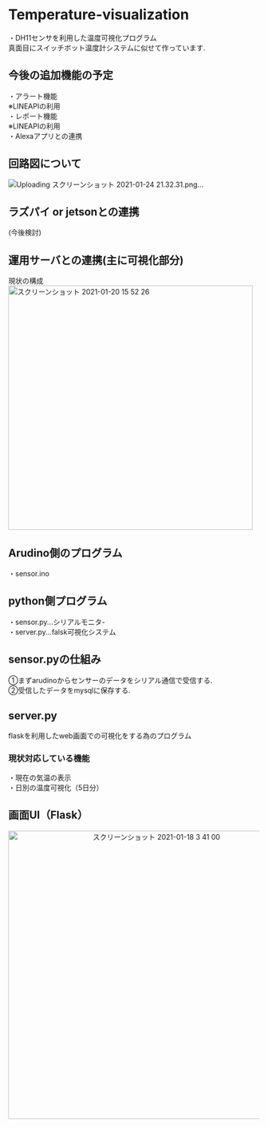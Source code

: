# Temperature-visualization
・DH11センサを利用した温度可視化プログラム<br>
真面目にスイッチボット温度計システムに似せて作っています.<br>
## 今後の追加機能の予定
・アラート機能<br>
※LINEAPIの利用<br>
・レポート機能<br>
※LINEAPIの利用<br>
・Alexaアプリとの連携<br>
## 回路図について
![Uploading スクリーンショット 2021-01-24 21.32.31.png…]()
## ラズパイ or jetsonとの連携
(今後検討)
## 運用サーバとの連携(主に可視化部分)
現状の構成<br>
<img width="490" alt="スクリーンショット 2021-01-20 15 52 26" src="https://user-images.githubusercontent.com/45090872/105137974-92411600-5b37-11eb-83d3-caa25fb626fe.png">
## Arudino側のプログラム
・sensor.ino
## python側プログラム
・sensor.py...シリアルモニタ-<br>
・server.py...falsk可視化システム
## sensor.pyの仕組み
①まずarudinoからセンサーのデータをシリアル通信で受信する.<br>
②受信したデータをmysqlに保存する.<br>
## server.py
flaskを利用したweb画面での可視化をする為のプログラム<br>
### 現状対応している機能
・現在の気温の表示<br>
・日別の温度可視化（5日分）
## 画面UI（Flask）
<center>
<img width="578" alt="スクリーンショット 2021-01-18 3 41 00" src="https://user-images.githubusercontent.com/45090872/104852546-fd73c800-593e-11eb-833a-a9056c66e775.png">
</center>






